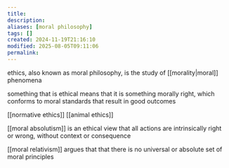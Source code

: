 ```yaml
---
title: 
description: 
aliases: [moral philosophy]
tags: []
created: 2024-11-19T21:16:10
modified: 2025-08-05T09:11:06
permalink:
---
```


ethics, also known as moral philosophy, is the study of [[morality|moral]] phenomena

something that is ethical means that it is something morally right, which conforms to moral standards that result in good outcomes

[[normative ethics]]
[[animal ethics]]



[[moral absolutism]] is an ethical view that all actions are intrinsically right or wrong, without context or consequence

[[moral relativism]] argues that that there is no universal or absolute set of moral principles
